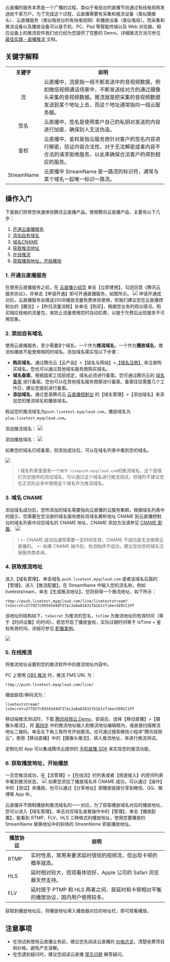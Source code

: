 云直播的服务本质是一个广播的过程，类似于电视台的直播节目通过有线电视网发送给千家万户。为了完成这个过程，云直播需要有采集和推流设备（类似摄像头）、云直播服务（类似电视台的有线电视网）和播放设备（类似电视）。而采集和推流设备以及播放设备可以是手机、PC、Pad 等智能终端以及 Web 浏览器。相应设备上的推流软件我们也已经为您提供了完整的 Demo，详细推流方法可参见 [最佳实践 - 直播推流](https://cloud.tencent.com/document/product/267/32732) 文档。

## 关键字解释
<table>
  <tr>
    <th  style="text-align:center;">关键字</th>
    <th>说明</th>
  </tr>
  <tr>
    <td style="text-align:center;">流</td>
    <td>云直播中，流是指一组不断发送中的音视频数据，例如微信视频通话场景中，不断发送给对方的通过摄像头采集的音视频数据。推流就是把采集的音视频数据发送到某个地址上去，而这个地址通常指向一组云服务器。</td>
  </tr>
	  <tr>
    <td style="text-align:center;">签名</td>
    <td>云直播中，签名是使用客户自己的私钥对发送的内容进行加密，确保别人无法伪造。</td>
  </tr>
	 <tr>
    <td style="text-align:center;">鉴权</td>
    <td>云直播中，鉴权是指云服务商针对客户的签名内容进行解密，验证内容合法性，对于无法解密或者内容不合法的请求拒绝服务，以此来确保合法客户的得到相应的服务。</td>
  </tr>
	  <tr>
    <td style="text-align:center;">StreamName</td>
    <td>云直播中 StreamName 是一路流的标识符，通常与某个域名一起唯一标识一路流。</td>
  </tr>
</table>


## 操作入门

下面我们将带您快速体验腾讯云直播产品。使用腾讯云直播产品，主要有以下几步：
1. [开通云直播服务](#step1)
1. [添加自有域名](#step2)
1. [域名CNAME](#step3)
1. [获取推流地址](#step4)
1. [在线推流](#step5)
1. [获取播放地址，开始播放](#step6)

### <span id="step1">1. 开通云直播服务</span>
在使用云直播服务之前，在 [云直播介绍页](https://cloud.tencent.com/product/lvb) 单击【立即使用】，勾选同意《腾讯云服务协议》，并单击【申请开通】即可开通直播服务，如图所示。
![](https://main.qcloudimg.com/raw/d96df380eda278ff0600ba19b3e779b8.png)
申请开通成功后，云直播服务会赠送20GB播放流量免费体验使用，但我们建议您在云直播控制台的【概览】>【昨日流量消耗】处单击【购买】，根据您业务的观众情况，购买相应规格的流量包，来防止流量使用完时自动扣费，以致于欠费后出现服务不可用现象。

### <span id="step2">2. 添加自有域名</span>
使用云直播服务，至少需要**2**个域名，一个作为**推流域名**，一个作为**播放域名**，推流和播放不能使用相同的域名。添加域名需实现以下步骤：

- **购买域名**，通过腾讯云【云产品】>【域名与网站】>[【域名注册】](https://buy.cloud.tencent.com/domain?from=console) 来注册购买域名。您也可以通过其他域名服务商购买域名。
- **域名备案**，根据国家工信部规定，域名必须进行备案。您可通过腾讯云的 [域名备案](https://cloud.tencent.com/product/ba) 进行备案。您也可以在其他域名服务商那进行备案。备案往往需要几个工作日，建议您提前进行备案。
-  **添加域名**，通过登录腾讯云 [云直播控制台](https://console.cloud.tencent.com/) 的【域名管理】>【添加域名】来添加您的推流域名和播放域名。

假设您的推流域名为`push.livetest.myqcloud.com`，播放域名为`play.livetest.myqcloud.com`。

添加推流域名：
![](https://main.qcloudimg.com/raw/818b35c1d79adc04e5353e12a91428a9.png)

添加播放域名：
![](https://main.qcloudimg.com/raw/91c6f2f34450d0369bc39d99a5c3461a.png)

如果您的域名已经备案，则添加成功后，可以在域名列表中看到您的域名。

![](https://main.qcloudimg.com/raw/4d43beb5f5afaff157c3bca7723ac22b.png)
>! 域名列表里面有一个`数字.livepush.myqcloud.com`的推流域名，这个是我们为您提供的测试域名，可以通过这个域名进行推流测试，但强烈不建议您在正式的业务中使用这个域名作为推流域名。

### <span id="step3">3. 域名 CNAME</span>
添加域名成功后，您所添加的域名需要指向云直播的云服务集群。根据域名列表中的提示，您需要在您注册的域名服务商处将域名解析地址 CNAME 到云直播控制台的域名列表中对应域名的 CNAME 地址，CNAME 添加方法请参见 [CNAME 配置](https://cloud.tencent.com/document/product/267/30560)。
![](https://main.qcloudimg.com/raw/43ecc6b83a06511c406b569908fdfc48.png)

>!
	>- CNAME 成功后通常需要一定时间生效，CNAME 不成功是无法使用云直播的。
	>- 如果 CNAME 操作后，检测始终不成功，建议您向您的域名注册服务商咨询。

### <span id="step4">4. 获取推流地址</span>
进入【域名管理】，单击域名 `push.livetest.myqcloud.com` 或者该域名后面的【管理】，进入【推流配置】。在 StreamName 中输入您的流名称，例如 liveteststream，单击【生成推流地址】，您将获得一个推流地址，如下所示：
```
rtmp://push.livetest.myqcloud.com/live/liveteststream?txSecret=2f7927c99345d4df37ac3a8a81831fb1&txTime=5E0CC1FF
```
该地址的结构如下，`txSecret` 为推流的签名，`txTime` 为推流地址的有效时间（等于【时间设置】的时间）。若您开启了播放鉴权，实际过期时间等于 txTime + 鉴权有效时间，详细可参见 [配置案例](https://cloud.tencent.com/document/product/267/32463#.E9.85.8D.E7.BD.AE.E6.A1.88.E4.BE.8B)。

![](https://main.qcloudimg.com/raw/abc7c64f43e289c42e2059336da109b6.png)

### <span id="step5">5. 在线推流</span>
将推流地址设置到您的推流软件中的推流地址内容中。

PC 上使用 [OBS 推流](https://cloud.tencent.com/document/product/267/32726) 时，推流 FMS URL 为：
```
rtmp://push.livetest.myqcloud.com/live/
```

播放路径/串码流为：
```
liveteststream?txSecret=2f7927c99345d4df37ac3a8a81831fb1&txTime=5E0CC1FF
```

移动端推流测试时，下载 [腾讯视频云 Demo](https://cloud.tencent.com/document/product/454/6555)，安装后，选择【移动直播】>【摄像头推流】，将 [第四步](#step4) 中的推流地址输入到推流地址编辑框内，或直接扫描推流地址二维码，单击左下角三角符号开始推流。也可通过搜索微信小程序“腾讯视频云”，使用【移动直播】中的【摄像头推流】，填入推流地址，来进行推流测试。

定制化的 App 可以集成腾讯云提供的 [手机直播 SDK](https://cloud.tencent.com/document/product/454) 来实现您的推流功能。

### <span id="step6">6. 获取播放地址，开始播放</span>
一旦您推流成功，在【流管理】>【在线流】的列表或者【频道接入】的房间列表中看到推流状态。
![](https://main.qcloudimg.com/raw/a52a95b52e5eb7ef62bc23e2886f7717.png)
如果您添加了播放域名并 CNAME 成功，可以通过【操作】中的【测试】来播放，也可以通过【分享地址】把播放链接分享到微信、QQ、微博等 App 中。

云直播并不限制播放和推流域名的一一对应，为了获取播放域名对应的播放地址，您可以进入【域名管理】，单击对应域名或者操作中的【管理】，单击【播放配置】，能看到 RTMP、FLV、HLS 三种格式的播放地址，使用您要播放的 StreamName 替换地址中的斜体的 *StreanName* 即是播放地址。

| 播放协议 |说明 |
|---------|---------|
| RTMP | 实时性高，常用来要求延时很短的视频流，但出现卡顿的概率就高。 |
| HLS | 延时相对较大，但观看体验好，Apple 公司的 Safari 浏览器天然支持。 | 
| FLV | 延时居于 PTMP 和 HLS 两者之间，是延时和卡顿相对平衡的播放协议，国内用户使用较多。 | 


获取到播放地址后，将播放地址填入播放器对应的地址栏，即可观看播放。

## 注意事项
- 在测试和使用云直播业务前，建议您先阅读云直播的 [价格总览](https://cloud.tencent.com/document/product/267/2818)，清楚收费项目和价格，避免产生误解。
- 在您遇到疑问时，建议您阅读云直播 [常见问题](https://cloud.tencent.com/document/product/267/7968) 解答疑问。

